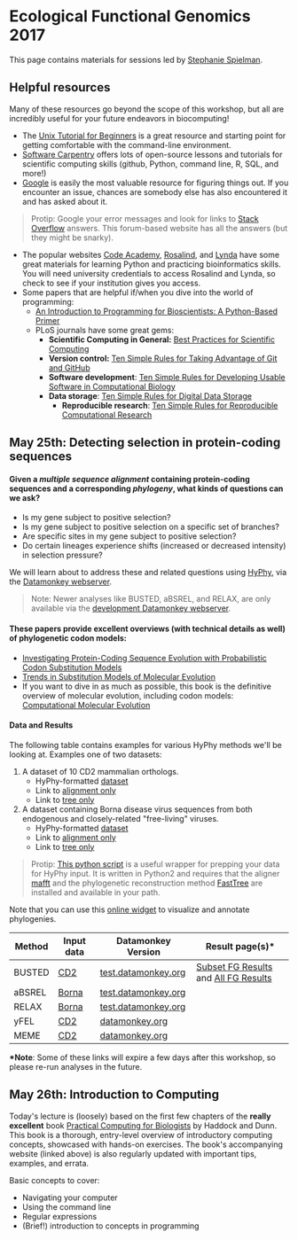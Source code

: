 # Ecological Functional Genomics 2017

This page contains materials for sessions led by [Stephanie Spielman](sjspielman.org). 


## Helpful resources 
Many of these resources go beyond the scope of this workshop, but all are incredibly useful for your future endeavors in biocomputing!

+ The [Unix Tutorial for Beginners](http://www.ee.surrey.ac.uk/Teaching/Unix/) is a great resource and starting point for getting comfortable with the command-line environment. 
+ [Software Carpentry](https://software-carpentry.org/lessons/) offers lots of open-source lessons and tutorials for scientific computing skills (github, Python, command line, R, SQL, and more!)
+ [Google](google.com) is easily the most valuable resource for figuring things out. If you encounter an issue, chances are somebody else has also encountered it and has asked about it. 

 > Protip: Google your error messages and look for links to [Stack Overflow](http://www.stackoverflow.com) answers. This forum-based website has all the answers (but they might be snarky).
+ The popular websites [Code Academy](http://www.codecademy.com/), [Rosalind](http://rosalind.info/problems/locations/), and [Lynda](https://www.lynda.com/Programming-Languages-training-tutorials/) have some great materials for learning Python and practicing bioinformatics skills. You will need university credentials to access Rosalind and Lynda, so check to see if your institution gives you access.
+ Some papers that are helpful if/when you dive into the world of programming:
  + [An Introduction to Programming for Bioscientists: A Python-Based Primer](http://journals.plos.org/ploscompbiol/article?id=10.1371/journal.pcbi.1004867)
  + PLoS journals have some great gems:
      + **Scientific Computing in General:** [Best Practices for Scientific Computing](http://journals.plos.org/plosbiology/article?id=10.1371/journal.pbio.1001745)
      + **Version control:** [Ten Simple Rules for Taking Advantage of Git and GitHub
](http://journals.plos.org/plosbiology/article?id=10.1371/journal.pbio.1001745)
      + **Software development**: [Ten Simple Rules for Developing Usable Software in Computational Biology](http://journals.plos.org/ploscompbiol/article?id=10.1371/journal.pcbi.1005265)
      + **Data storage**: [Ten Simple Rules for Digital Data Storage
](http://journals.plos.org/ploscompbiol/article?id=10.1371/journal.pcbi.1005097)
		+ **Reproducible research**: [Ten Simple Rules for Reproducible Computational Research
](http://journals.plos.org/ploscompbiol/article?id=10.1371/journal.pcbi.1003285)


## May 25th: Detecting selection in protein-coding sequences

#### Given a *multiple sequence alignment* containing protein-coding sequences and a corresponding *phylogeny*, what kinds of questions can we ask?

+ Is my gene subject to positive selection?
+ Is my gene subject to positive selection on a specific set of branches?
+ Are specific sites in my gene subject to positive selection?
+ Do certain lineages experience shifts (increased or decreased intensity) in selection pressure?

We will learn about to address these and related questions using [HyPhy](http://hyphy.org), via the [Datamonkey webserver](datamonkey.org).
> Note: Newer analyses like BUSTED, aBSREL, and RELAX, are only available via the [development Datamonkey webserver](test.datamonkey.org).


#### These papers provide excellent overviews (with technical details as well) of phylogenetic codon models:

+ [Investigating Protein-Coding Sequence Evolution with Probabilistic Codon Substitution Models 
](https://doi.org/10.1093/molbev/msn232)
+ [Trends in Substitution Models of Molecular Evolution](https://dx.doi.org/10.3389/fgene.2015.00319)
+ If you want to dive in as much as possible, this book is the definitive overview of molecular evolution, including codon models: [Computational Molecular Evolution](https://www.amazon.com/Molecular-Evolution-Statistical-Ziheng-Yang/dp/0199602611/ref=pd_cp_14_1?_encoding=UTF8&pd_rd_i=0199602611&pd_rd_r=YDZH0B4YMAH1P0W9T4FQ&pd_rd_w=YqzqK&pd_rd_wg=EIazf&psc=1&refRID=YDZH0B4YMAH1P0W9T4FQ)

#### Data and Results

The following table contains examples for various HyPhy methods we'll be looking at. Examples one of two datasets:

1. A dataset of 10 CD2 mammalian orthologs.
	+ HyPhy-formatted [dataset](./day1/cd2_hyphy_input.txt)
	+ Link to [alignment only](./day1/cd2_alignment.fasta)
	+ Link to [tree only](./day1/cd2_tree.nwk)
2. A dataset containing Borna disease virus sequences from both endogenous and closely-related "free-living" viruses. 
	+ HyPhy-formatted [dataset](./day1/borna_hyphy_input.txt)
	+ Link to [alignment only](./day1/borna_alignment.fasta)
	+ Link to [tree only](./day1/borna_tree.nwk)

> Protip: [This python script](./prepare_hyphy_input.py) is a useful wrapper for prepping your data for HyPhy input. It is written in Python2 and requires that the aligner [mafft](http://mafft.cbrc.jp/alignment/software/) and the phylogenetic reconstruction method [FastTree](http://www.microbesonline.org/fasttree/) are installed and available in your path.

Note that you can use this [online widget](veg.github.io/phylotree.js) to visualize and annotate phylogenies.

Method | Input data | Datamonkey Version | Result page(s)*
-------|------------|-------------|------------
BUSTED | [CD2](./day1/cd2_hyphy_input.txt) | [test.datamonkey.org](test.datamonkey.org) | [Subset FG Results](http://test.datamonkey.org/busted/591c9f81c0fbab8023e7bdc3) and [All FG Results](http://test.datamonkey.org/busted/591ca1ebc0fbab8023e7bdd4)
aBSREL | [Borna](./day1/borna_hyphy_input.txt) | [test.datamonkey.org](test.datamonkey.org)
RELAX  | [Borna](./day1/borna_hyphy_input.txt) | [test.datamonkey.org](test.datamonkey.org)
yFEL    | [CD2](./day1/cd2_hyphy_input.txt) |  [datamonkey.org](datamonkey.org)
MEME   | [CD2](./day1/cd2_hyphy_input.txt) | [datamonkey.org](datamonkey.org)

**\*Note**: Some of these links will expire a few days after this workshop, so please re-run analyses in the future.


## May 26th: Introduction to Computing


Today's lecture is (loosely) based on the first few chapters of the **really excellent** book [Practical Computing for Biologists](http://practicalcomputing.org) by Haddock and Dunn. This book is a thorough, entry-level overview of introductory computing concepts, showcased with hands-on exercises. The book's accompanying website (linked above) is also regularly updated with important tips, examples, and errata.


Basic concepts to cover:

+ Navigating your computer
+ Using the command line
+ Regular expressions
+ (Brief!) introduction to concepts in programming
